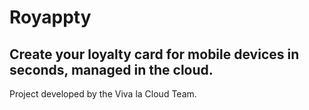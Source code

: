 Royappty
==============

Create your loyalty card for mobile devices in seconds, managed in the cloud.
--------------

Project developed by the Viva la Cloud Team.
